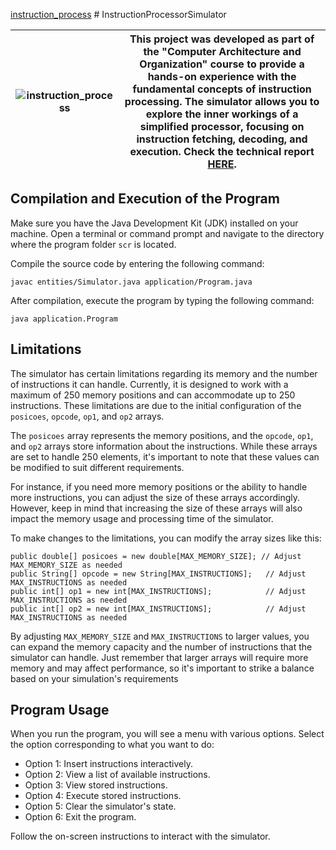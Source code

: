 [instruction_process](https://i.imgur.com/1jZRPKp.gif) # InstructionProcessorSimulator

| ![instruction_process](https://i.imgur.com/1jZRPKp.gif) | This project was developed as part of the "Computer Architecture and Organization" course to provide a hands-on experience with the fundamental concepts of instruction processing. The simulator allows you to explore the inner workings of a simplified processor, focusing on instruction fetching, decoding, and execution. Check the technical report [HERE](./relatorio.pdf). |
|---|---|

## Compilation and Execution of the Program

Make sure you have the Java Development Kit (JDK) installed on your machine. Open a terminal or command prompt and navigate to the directory where the program folder `scr` is located.

Compile the source code by entering the following command:

`javac entities/Simulator.java application/Program.java`

After compilation, execute the program by typing the following command:

`java application.Program`

## Limitations

The simulator has certain limitations regarding its memory and the number of instructions it can handle. Currently, it is designed to work with a maximum of 250 memory positions and can accommodate up to 250 instructions. These limitations are due to the initial configuration of the `posicoes`, `opcode`, `op1`, and `op2` arrays.

The `posicoes` array represents the memory positions, and the `opcode`, `op1`, and `op2` arrays store information about the instructions. While these arrays are set to handle 250 elements, it's important to note that these values can be modified to suit different requirements.

For instance, if you need more memory positions or the ability to handle more instructions, you can adjust the size of these arrays accordingly. However, keep in mind that increasing the size of these arrays will also impact the memory usage and processing time of the simulator.

To make changes to the limitations, you can modify the array sizes like this:


    public double[] posicoes = new double[MAX_MEMORY_SIZE]; // Adjust MAX_MEMORY_SIZE as needed
    public String[] opcode = new String[MAX_INSTRUCTIONS];   // Adjust MAX_INSTRUCTIONS as needed
    public int[] op1 = new int[MAX_INSTRUCTIONS];            // Adjust MAX_INSTRUCTIONS as needed
    public int[] op2 = new int[MAX_INSTRUCTIONS];            // Adjust MAX_INSTRUCTIONS as needed

By adjusting `MAX_MEMORY_SIZE` and `MAX_INSTRUCTIONS` to larger values, you can expand the memory capacity and the number of instructions that the simulator can handle. Just remember that larger arrays will require more memory and may affect performance, so it's important to strike a balance based on your simulation's requirements

## Program Usage

When you run the program, you will see a menu with various options. Select the option corresponding to what you want to do:

- Option 1: Insert instructions interactively.
- Option 2: View a list of available instructions.
- Option 3: View stored instructions.
- Option 4: Execute stored instructions.
- Option 5: Clear the simulator's state.
- Option 6: Exit the program.

Follow the on-screen instructions to interact with the simulator.
